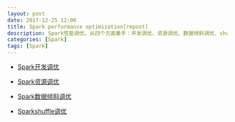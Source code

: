 ```yaml
---
layout: post
date: 2017-12-25 12:00
title: Spark performance optimization[repost]
description: Spark性能调优。从四个方面着手：开发调优、资源调优、数据倾斜调优、shuffle调优.
categories: [Spark]
tags: [Spark]
---
```


- [Spark开发调优][1]
- [Spark资源调优][2]
- [Spark数据倾斜调优][3]
- [Sparkshuffle调优][4]


  [1]: https://www.iteblog.com/archives/1657.html
  [2]: https://www.iteblog.com/archives/1659
  [3]: https://www.iteblog.com/archives/1671
  [4]: https://www.iteblog.com/archives/1672
